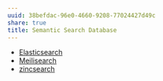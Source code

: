 ```yaml
---
uuid: 38befdac-96e0-4660-9208-77024427d49c
share: true
title: Semantic Search Database
---
```

* [Elasticsearch](../c694e2b4-07dc-46ab-9cc0-e918eb21246e)
* [Meilisearch](../91735b8b-9efc-4e78-97ab-254ee418a01e)
* [zincsearch](../f74bb2f2-c2aa-4209-88e2-db2d88206175)